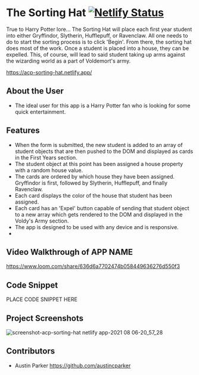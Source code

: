 # The Sorting Hat  [![Netlify Status](https://api.netlify.com/api/v1/badges/432bd460-28ef-4cfe-b1ed-b368dda1b7a2/deploy-status)](https://app.netlify.com/sites/acp-sorting-hat/deploys)

True to Harry Potter lore... The Sorting Hat will place each first year student into either Gryffindor, Slytherin, Hufflepuff, or Ravenclaw. All one needs to do to start the sorting process is to click 'Begin'. From there, the sorting hat does most of the work. Once a student is placed into a house, they can be expelled. This, of course, will lead to said student taking up arms against the wizarding world as a part of Voldemort's army.

https://acp-sorting-hat.netlify.app/

## About the User
- The ideal user for this app is a Harry Potter fan who is looking for some quick entertainment.

## Features
- When the form is submitted, the new student is added to an array of student objects that are then pushed to the DOM and displayed as cards in the First Years section.
- The student object at this point has been assigned a house property with a random house value.
- The cards are ordered by which house they have been assigned. Gryffindor is first, followed by Slytherin, Hufflepuff, and finally Ravenclaw.
- Each card displays the color of the house that student has been assigned.
- Each card has an 'Expel' button capable of sending that student object to a new array which gets rendered to the DOM and displayed in the Voldy's Army section.
- The app is designed to be used with any device and is responsive.
- 
## Video Walkthrough of APP NAME
https://www.loom.com/share/636d6a7702474b058449636276d550f3

## Code Snippet
PLACE CODE SNIPPET HERE

## Project Screenshots
![screenshot-acp-sorting-hat netlify app-2021 08 06-20_57_28](https://user-images.githubusercontent.com/70224936/128584425-200315ad-b57c-40be-b2ad-fdcbf9900d6b.png)

## Contributors
- Austin Parker https://github.com/austincparker


